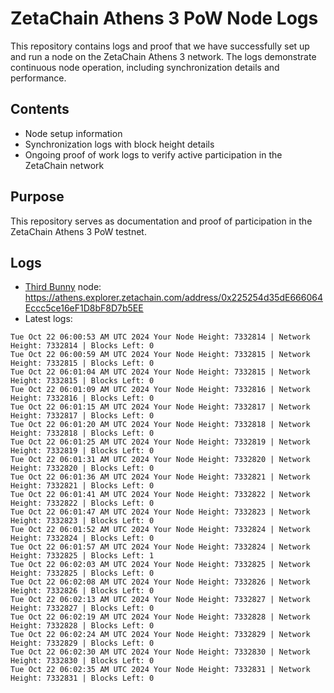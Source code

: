 # ZetaChain Athens 3 PoW Node Logs
This repository contains logs and proof that we have successfully set up and run a node on the ZetaChain Athens 3 network. The logs demonstrate continuous node operation, including synchronization details and performance.

## Contents
- Node setup information
- Synchronization logs with block height details
- Ongoing proof of work logs to verify active participation in the ZetaChain network

## Purpose
This repository serves as documentation and proof of participation in the ZetaChain Athens 3 PoW testnet.

## Logs

- [Third Bunny](https://thirdbunny.xyz/) node: https://athens.explorer.zetachain.com/address/0x225254d35dE666064Eccc5ce16eF1D8bF8D7b5EE
- Latest logs:
```
Tue Oct 22 06:00:53 AM UTC 2024 Your Node Height: 7332814 | Network Height: 7332814 | Blocks Left: 0
Tue Oct 22 06:00:59 AM UTC 2024 Your Node Height: 7332815 | Network Height: 7332815 | Blocks Left: 0
Tue Oct 22 06:01:04 AM UTC 2024 Your Node Height: 7332815 | Network Height: 7332815 | Blocks Left: 0
Tue Oct 22 06:01:09 AM UTC 2024 Your Node Height: 7332816 | Network Height: 7332816 | Blocks Left: 0
Tue Oct 22 06:01:15 AM UTC 2024 Your Node Height: 7332817 | Network Height: 7332817 | Blocks Left: 0
Tue Oct 22 06:01:20 AM UTC 2024 Your Node Height: 7332818 | Network Height: 7332818 | Blocks Left: 0
Tue Oct 22 06:01:25 AM UTC 2024 Your Node Height: 7332819 | Network Height: 7332819 | Blocks Left: 0
Tue Oct 22 06:01:31 AM UTC 2024 Your Node Height: 7332820 | Network Height: 7332820 | Blocks Left: 0
Tue Oct 22 06:01:36 AM UTC 2024 Your Node Height: 7332821 | Network Height: 7332821 | Blocks Left: 0
Tue Oct 22 06:01:41 AM UTC 2024 Your Node Height: 7332822 | Network Height: 7332822 | Blocks Left: 0
Tue Oct 22 06:01:47 AM UTC 2024 Your Node Height: 7332823 | Network Height: 7332823 | Blocks Left: 0
Tue Oct 22 06:01:52 AM UTC 2024 Your Node Height: 7332824 | Network Height: 7332824 | Blocks Left: 0
Tue Oct 22 06:01:57 AM UTC 2024 Your Node Height: 7332824 | Network Height: 7332825 | Blocks Left: 1
Tue Oct 22 06:02:03 AM UTC 2024 Your Node Height: 7332825 | Network Height: 7332825 | Blocks Left: 0
Tue Oct 22 06:02:08 AM UTC 2024 Your Node Height: 7332826 | Network Height: 7332826 | Blocks Left: 0
Tue Oct 22 06:02:13 AM UTC 2024 Your Node Height: 7332827 | Network Height: 7332827 | Blocks Left: 0
Tue Oct 22 06:02:19 AM UTC 2024 Your Node Height: 7332828 | Network Height: 7332828 | Blocks Left: 0
Tue Oct 22 06:02:24 AM UTC 2024 Your Node Height: 7332829 | Network Height: 7332829 | Blocks Left: 0
Tue Oct 22 06:02:30 AM UTC 2024 Your Node Height: 7332830 | Network Height: 7332830 | Blocks Left: 0
Tue Oct 22 06:02:35 AM UTC 2024 Your Node Height: 7332831 | Network Height: 7332831 | Blocks Left: 0
```
